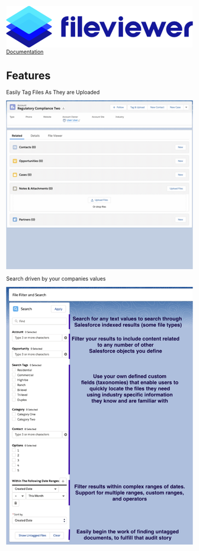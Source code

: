 ![](./images/fileviewer.png)
[Documentation](index.md)

# Features

Easily Tag Files As They are Uploaded

![Easily Tag Files As you upload them](images/tagging_files.gif)

Search driven by your companies values

![Search Features](images/search_features.png)

<!--Embedded Related FileViewer

![View file content directly on a layout](images/embedded_viewer.gif) -->
